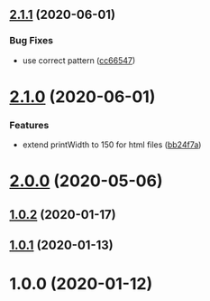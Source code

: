 ## [2.1.1](https://github.com/MaGnaL/prettier-config/compare/v2.1.0...v2.1.1) (2020-06-01)

### Bug Fixes

- use correct pattern ([cc66547](https://github.com/MaGnaL/prettier-config/commit/cc66547a2f2afef36ae8f5fd77045aadf96abf81))

# [2.1.0](https://github.com/MaGnaL/prettier-config/compare/v2.0.0...v2.1.0) (2020-06-01)

### Features

- extend printWidth to 150 for html files ([bb24f7a](https://github.com/MaGnaL/prettier-config/commit/bb24f7a9654a953c868d45742e62efabc08add70))

# [2.0.0](https://github.com/MaGnaL/prettier-config/compare/v1.0.2...v2.0.0) (2020-05-06)

## [1.0.2](https://github.com/MaGnaL/prettier-config/compare/v1.0.1...v1.0.2) (2020-01-17)

## [1.0.1](https://github.com/MaGnaL/prettier-config/compare/v1.0.0...v1.0.1) (2020-01-13)

# 1.0.0 (2020-01-12)
